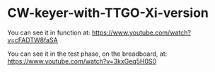 # CW-keyer-with-TTGO-Xi-version

You can see it in function at: https://www.youtube.com/watch?v=cFADTW8faSA

You can see it in the test phase, on the breadboard, at: https://www.youtube.com/watch?v=3kxGeq5H0S0


